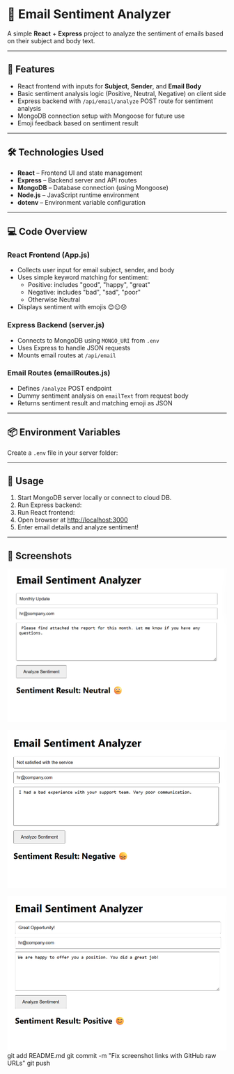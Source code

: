 # 📧 Email Sentiment Analyzer

A simple **React** + **Express** project to analyze the sentiment of emails based on their subject and body text.

---

## 🚀 Features

- React frontend with inputs for **Subject**, **Sender**, and **Email Body**
- Basic sentiment analysis logic (Positive, Neutral, Negative) on client side
- Express backend with `/api/email/analyze` POST route for sentiment analysis
- MongoDB connection setup with Mongoose for future use
- Emoji feedback based on sentiment result

---

## 🛠 Technologies Used

- **React** – Frontend UI and state management
- **Express** – Backend server and API routes
- **MongoDB** – Database connection (using Mongoose)
- **Node.js** – JavaScript runtime environment
- **dotenv** – Environment variable configuration

---

## 💻 Code Overview

### React Frontend (App.js)

- Collects user input for email subject, sender, and body
- Uses simple keyword matching for sentiment:  
  - Positive: includes "good", "happy", "great"  
  - Negative: includes "bad", "sad", "poor"  
  - Otherwise Neutral
- Displays sentiment with emojis 😊😐😞

### Express Backend (server.js)

- Connects to MongoDB using `MONGO_URI` from `.env`
- Uses Express to handle JSON requests
- Mounts email routes at `/api/email`

### Email Routes (emailRoutes.js)

- Defines `/analyze` POST endpoint
- Dummy sentiment analysis on `emailText` from request body
- Returns sentiment result and matching emoji as JSON

---

## 📦 Environment Variables

Create a `.env` file in your server folder:


---

## 📖 Usage

1. Start MongoDB server locally or connect to cloud DB.
2. Run Express backend:  
3. Run React frontend:  
4. Open browser at [http://localhost:3000](http://localhost:3000)
5. Enter email details and analyze sentiment!

---




## 📸 Screenshots


![Real-Time-Email-Sentiment-Analyzer_1](https://github.com/Vidya1347/Real-Time-Email-Sentiment-Analyzer-ML-NLP/blob/main/Screenshot%202025-08-05%20212205.png?raw=true)

![Real-Time-Email-Sentiment-Analyzer_2](https://github.com/Vidya1347/Real-Time-Email-Sentiment-Analyzer-ML-NLP/blob/main/Screenshot%202025-08-05%20212134.png?raw=true)


![Real-Time-Email-Sentiment-Analyzer_3](https://github.com/Vidya1347/Real-Time-Email-Sentiment-Analyzer-ML-NLP/blob/main/Screenshot%202025-08-05%20212059.png?raw=true)
git add README.md
git commit -m "Fix screenshot links with GitHub raw URLs"
git push
